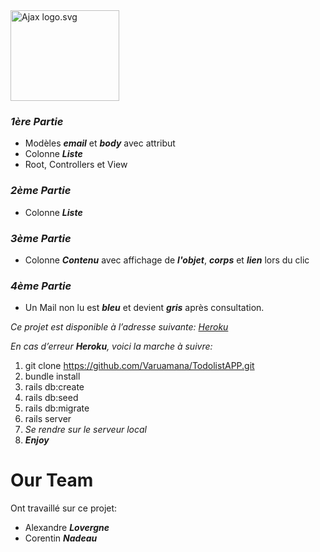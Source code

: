 

<img src="https://upload.wikimedia.org/wikipedia/commons/0/04/Ajax_logo.svg" alt="Ajax logo.svg" height="145" width="174">


<h3> <em>1ère Partie</em> </h3>
<ul>
  <li>Modèles <em><strong>email</em></strong> et <em><strong>body</em></strong> avec attribut</a></li>
  <li>Colonne <em><strong>Liste</em></strong></a></li>
  <li>Root, Controllers et View </a></li>
</ul>

<h3> <em>2ème Partie</em> </h3>
<ul>
<li>Colonne <em><strong>Liste</em></strong></li>
</ul>
<h3> <em>3ème Partie</em> </h3>
<ul>
<li>Colonne <em><strong>Contenu</em></strong> avec affichage de <em><strong>l'objet</em></strong>, <em><strong>corps</em></strong> et <em><strong>lien</em></strong> lors du clic</li>
</ul>
<h3> <em>4ème Partie</em> </h3>
<ul>
<li>Un Mail non lu est <em><strong>bleu</em></strong> et devient <em><strong>gris</em></strong> après consultation.  </li>
</ul>
<p><em>Ce projet est disponible à l’adresse suivante:</em> <a href="https://ajaxio.herokuapp.com/"><em>Heroku</em></a></p>
<p><em>En cas d’erreur <strong>Heroku</strong>, voici la marche à suivre:</em></p>
<ol>
<li>git clone <a href="https://github.com/GorlexHub/Week-8.2.git">https://github.com/Varuamana/TodolistAPP.git</a></li>
<li>bundle install</li>
<li>rails db:create</li>
<li>rails db:seed</li>
<li>rails db:migrate</li>
<li>rails server</li>
<li><em>Se rendre sur le serveur local</em></li>
<li><em><strong>Enjoy</strong></em></li>
</ol>
<h1 id="our-team">Our Team</h1>
<p>Ont travaillé sur ce projet:</p>
<ul>
<li>Alexandre <em><strong>Lovergne</strong></em></li>
<li>Corentin <em><strong>Nadeau</strong></em></li>
</ul>
<pre><code></code></pre>

